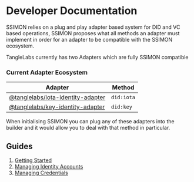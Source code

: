 # Developer Documentation

SSIMON relies on a plug and play adapter based system for DID and VC based operations, SSIMON proposes what all methods an adapter must implement in order for an adapter to be compatible with the SSIMON ecosystem.

TangleLabs currently has two Adapters which are fully SSIMON compatible

### Current Adapter Ecosystem

| Adapter                                                                                              | Method     |
| ---------------------------------------------------------------------------------------------------- | ---------- |
| [@tanglelabs/iota-identity-adapter](https://www.npmjs.com/package/@tanglelabs/iota-identity-adapter) | `did:iota` |
| [@tanglelabs/key-identity-adapter](https://www.npmjs.com/package/@tanglelabs/key-identity-adapter)   | `did:key`  |

When initialising SSIMON you can plug any of these adapters into the builder and it would allow you to deal with that method in particular.

## Guides

1. [Getting Started]("examples/1.md")
2. [Managing Identity Accounts]("examples/2.md")
3. [Managing Credentials]("examples/3.md")

